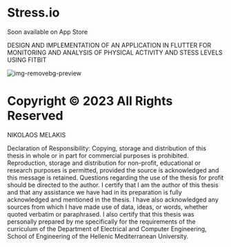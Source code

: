 # Stress.io
Soon available on App Store

DESIGN AND IMPLEMENTATION OF AN APPLICATION IN FLUTTER FOR MONITORING AND ANALYSIS OF PHYSICAL ACTIVITY AND STESS LEVELS USING FITBIT

![img-removebg-preview](https://github.com/nikosmelakis/stress.io/assets/136566515/43c526d0-17ce-4197-afb4-f9d10913fd6d)


# Copyright © 2023 All Rights Reserved 
NIKOLAOS MELAKIS



Declaration of Responsibility: Copying, storage and distribution of this thesis in whole or in part for commercial purposes is prohibited. Reproduction, storage and distribution for non-profit, educational or research purposes is permitted, provided the source is acknowledged and this message is retained. Questions regarding the use of the thesis for profit should be directed to the author. I certify that I am the author of this thesis and that any assistance we have had in its preparation is fully acknowledged and mentioned in the thesis. I have also acknowledged any sources from which I have made use of data, ideas, or words, whether quoted verbatim or paraphrased. I also certify that this thesis was personally prepared by me specifically for the requirements of the curriculum of the Department of Electrical and Computer Engineering, School of Engineering of the Hellenic Mediterranean University.
